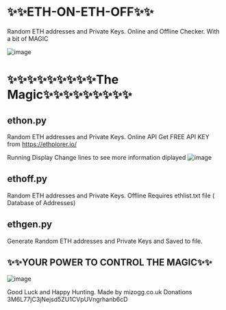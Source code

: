 # ✨✨ETH-ON-ETH-OFF✨✨
Random ETH addresses and Private Keys. Online and Offline Checker. With a bit of MAGIC

![image](https://user-images.githubusercontent.com/88630056/129092200-57294e0d-85c6-4ca6-ad8b-34b6bdd00cba.png)
# ✨✨✨✨✨✨✨✨✨The Magic✨✨✨✨✨✨✨✨✨


## ethon.py 

Random ETH addresses and Private Keys. Online API Get FREE API KEY from https://ethplorer.io/

Running Display Change lines to see more information diplayed 
![image](https://user-images.githubusercontent.com/88630056/129091981-b59f7d27-f46b-4f40-9e83-2382dd2b192b.png)


## ethoff.py 

Random ETH addresses and Private Keys. Offline Requires ethlist.txt file ( Database of Addresses)

## ethgen.py

Generate Random ETH addresses and Private Keys and Saved to file.

## ✨✨YOUR POWER TO CONTROL THE MAGIC✨✨
![image](https://user-images.githubusercontent.com/88630056/129092572-bff5d91d-99db-4231-bde1-b4bfe00201c7.png)

Good Luck and Happy Hunting. Made by mizogg.co.uk
Donations 3M6L77jC3jNejsd5ZU1CVpUVngrhanb6cD
